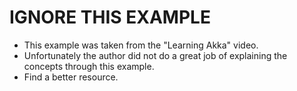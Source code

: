 # IGNORE THIS EXAMPLE
- This example was taken from the "Learning Akka" video.
- Unfortunately the author did not do a great job of explaining the concepts through this example.
- Find a better resource.
